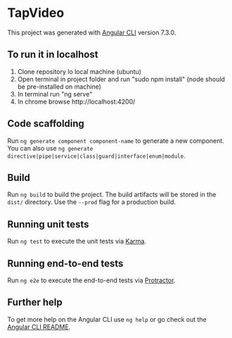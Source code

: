# TapVideo

This project was generated with [Angular CLI](https://github.com/angular/angular-cli) version 7.3.0.

## To run it in localhost
1) Clone repository lo local machine (ubuntu)
2) Open terminal in project folder and run "sudo npm install" (node should be pre-installed on machine)
3) In terminal run "ng serve"
4) In chrome browse http://localhost:4200/

## Code scaffolding

Run `ng generate component component-name` to generate a new component. You can also use `ng generate directive|pipe|service|class|guard|interface|enum|module`.

## Build

Run `ng build` to build the project. The build artifacts will be stored in the `dist/` directory. Use the `--prod` flag for a production build.

## Running unit tests

Run `ng test` to execute the unit tests via [Karma](https://karma-runner.github.io).

## Running end-to-end tests

Run `ng e2e` to execute the end-to-end tests via [Protractor](http://www.protractortest.org/).

## Further help

To get more help on the Angular CLI use `ng help` or go check out the [Angular CLI README](https://github.com/angular/angular-cli/blob/master/README.md).
